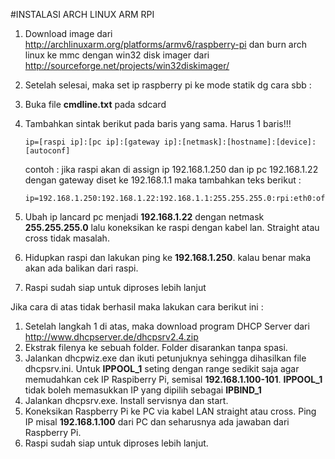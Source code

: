 #INSTALASI ARCH LINUX ARM RPI
1. Download image dari http://archlinuxarm.org/platforms/armv6/raspberry-pi dan burn arch linux ke mmc dengan win32 disk     imager dari http://sourceforge.net/projects/win32diskimager/
2. Setelah selesai, maka set ip raspberry pi ke mode statik dg cara sbb :
3. Buka file **cmdline.txt** pada sdcard
4. Tambahkan sintak berikut pada baris yang sama. Harus 1 baris!!!
   ```
   ip=[raspi ip]:[pc ip]:[gateway ip]:[netmask]:[hostname]:[device]:[autoconf]
   ```

   contoh : jika raspi akan di assign ip 192.168.1.250 dan ip pc 192.168.1.22 dengan gateway diset ke 192.168.1.1 maka       tambahkan teks berikut :
   ```
   ip=192.168.1.250:192.168.1.22:192.168.1.1:255.255.255.0:rpi:eth0:off
   ```
5. Ubah ip lancard pc menjadi **192.168.1.22** dengan netmask **255.255.255.0** lalu koneksikan ke raspi dengan kabel lan.    Straight atau cross tidak masalah.
6. Hidupkan raspi dan lakukan ping ke **192.168.1.250**. kalau benar maka akan ada balikan dari raspi.
7. Raspi sudah siap untuk diproses lebih lanjut

Jika cara di atas tidak berhasil maka lakukan cara berikut ini :

1. Setelah langkah 1 di atas, maka download program DHCP Server dari http://www.dhcpserver.de/dhcpsrv2.4.zip
2. Ekstrak filenya ke sebuah folder. Folder disarankan tanpa spasi.
3. Jalankan dhcpwiz.exe dan ikuti petunjuknya sehingga dihasilkan file dhcpsrv.ini. Untuk **IPPOOL_1** seting dengan range sedikit saja agar memudahkan cek IP Raspiberry Pi, semisal **192.168.1.100-101**. **IPPOOL_1** tidak boleh memasukkan IP yang dipilih sebagai **IPBIND_1**
4. Jalankan dhcpsrv.exe. Install servisnya dan start.
5. Koneksikan Raspberry Pi ke PC via kabel LAN straight atau cross. Ping IP misal **192.168.1.100** dari PC dan seharusnya ada jawaban dari Raspberry Pi.
6. Raspi sudah siap untuk diproses lebih lanjut.
